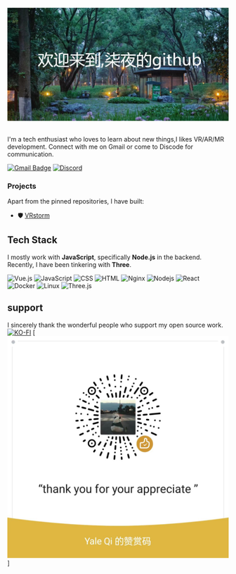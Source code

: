 ![Header image](./Assets/GitHub_Header.jpg)
<!-- You can create your own header images using Canva, it has a lot of templates. If you do, use the following link https://www.canva.com/join/sgk-ckj-wcq -->

##

I'm a tech enthusiast who loves to learn about new things,I likes VR/AR/MR development. Connect with me on Gmail or come to Discode for communication.


[![Gmail Badge](https://img.shields.io/badge/-Gmail-d14836?style=flat-square&logo=Gmail&logoColor=white&link=mail@jayrajroshan1@gmail.com)](qiye:mail@713qiye@gmail.com)
[![Discord](https://img.shields.io/badge/-Discord-7289DA?style=flat-square&logo=discord&logoColor=white&link=https://discord.com/)](https://discord.gg/9XSzjPD8QG)


### Projects

Apart from the pinned repositories, I have built:
- 🛡️ [VRstorm](https://github.com/gqiye/VRstorm)

## Tech Stack

I mostly work with **JavaScript**, specifically **Node.js** in the backend. Recently, I have been tinkering with **Three**.

![Vue.js](https://img.shields.io/badge/Vue.js-4FC08D?style=flat-square&logo=vue.js&logoColor=white)
![JavaScript](https://img.shields.io/badge/JavaScript-F7DF1E?logo=javascript&logoColor=black)
![CSS](https://img.shields.io/badge/CSS-1572B6?style=flat-square&logo=css3&logoColor=white)
![HTML](https://img.shields.io/badge/HTML-E34F26?style=flat-square&logo=html5&logoColor=white)
![Nginx](https://img.shields.io/badge/Nginx-009639?style=flat-square&logo=nginx&logoColor=white)
![Nodejs](https://img.shields.io/badge/Node.js-43853D?logo=node.js&logoColor=white)
![React](https://img.shields.io/badge/React-20232A?logo=react&logoColor=61DAFB)
![Docker](https://img.shields.io/badge/-Docker-2496ED?logo=docker&logoColor=white)
![Linux](https://img.shields.io/badge/Linux-FCC624?style=flat-square&logo=linux&logoColor=black)
![Three.js](https://img.shields.io/badge/Three.js-000000?style=flat-square&logo=three.js&logoColor=white)


## support

I sincerely thank the wonderful people who support my open source work.
[![KO-FI](https://ko-fi.com/img/githubbutton_sm.svg)](https://ko-fi.com/yeqi713)
[![WX](./Assets/wx.jpg)]
